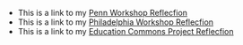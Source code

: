 


- This is a link to my [Penn Workshop Reflecfion](assignments/ENGL%1650_Penn%Workshop.pdf) 
- This is a link to my [Philadelphia Workshop Reflecfion](assignments/ENGL%1650_%Philadelphia%Workshop.pdf)
- This is a link to my [Education Commons Project Reflecfion](sydneybg6.github.io/assignments/ENGL%1650_%EC%Project%Reflection.pdf)
